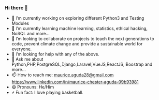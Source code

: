 ### Hi there 👋

<!--
**mauricechesteraguda/mauricechesteraguda** is a ✨ _special_ ✨ repository because its `README.md` (this file) appears on your GitHub profile.

Here are some ideas to get you started:
-->
- 🔭 I’m currently working on exploring different Python3 and Testing Modules
- 🌱 I’m currently learning machine learning, statistics, ethical hacking, NoSQL and more...
- 👯 I’m looking to collaborate on projects to teach the next generations to code, prevent climate change and provide a sustainable world for everyone.
- 🤔 I’m looking for help with any of the above.
- 💬 Ask me about Python,PHP,PostgreSQL,Django,Laravel,VueJS,ReactJS, Boostrap and more...
- 📫 How to reach me: maurice.aguda28@gmail.com https://www.linkedin.com/in/maurice-chester-aguda-09b93981
- 😄 Pronouns: He/Him
- ⚡ Fun fact: I love playing basketball.

